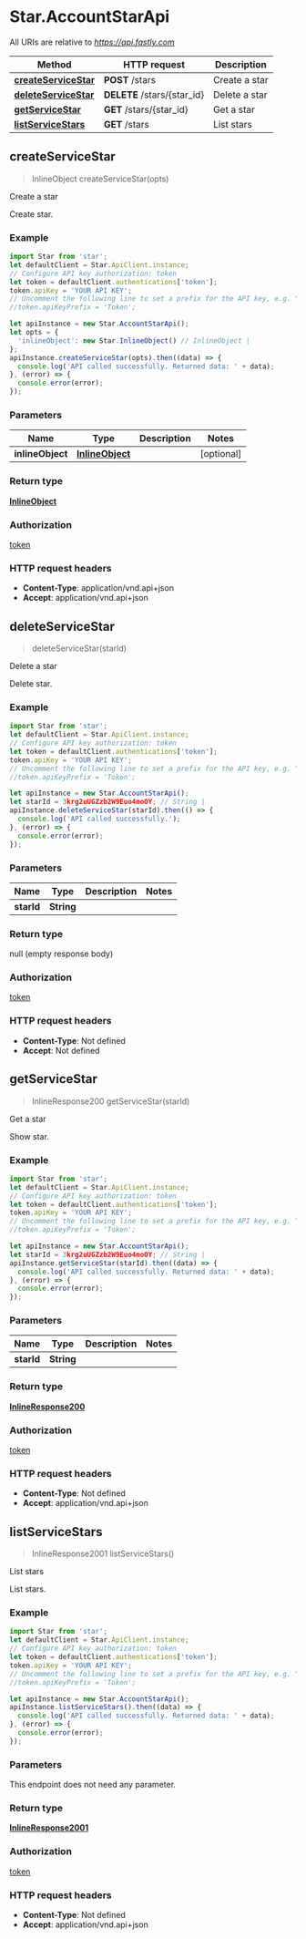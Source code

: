 # Star.AccountStarApi

All URIs are relative to *https://api.fastly.com*

Method | HTTP request | Description
------------- | ------------- | -------------
[**createServiceStar**](AccountStarApi.md#createServiceStar) | **POST** /stars | Create a star
[**deleteServiceStar**](AccountStarApi.md#deleteServiceStar) | **DELETE** /stars/{star_id} | Delete a star
[**getServiceStar**](AccountStarApi.md#getServiceStar) | **GET** /stars/{star_id} | Get a star
[**listServiceStars**](AccountStarApi.md#listServiceStars) | **GET** /stars | List stars



## createServiceStar

> InlineObject createServiceStar(opts)

Create a star

Create star.

### Example

```javascript
import Star from 'star';
let defaultClient = Star.ApiClient.instance;
// Configure API key authorization: token
let token = defaultClient.authentications['token'];
token.apiKey = 'YOUR API KEY';
// Uncomment the following line to set a prefix for the API key, e.g. "Token" (defaults to null)
//token.apiKeyPrefix = 'Token';

let apiInstance = new Star.AccountStarApi();
let opts = {
  'inlineObject': new Star.InlineObject() // InlineObject | 
};
apiInstance.createServiceStar(opts).then((data) => {
  console.log('API called successfully. Returned data: ' + data);
}, (error) => {
  console.error(error);
});

```

### Parameters


Name | Type | Description  | Notes
------------- | ------------- | ------------- | -------------
 **inlineObject** | [**InlineObject**](InlineObject.md)|  | [optional] 

### Return type

[**InlineObject**](InlineObject.md)

### Authorization

[token](../README.md#token)

### HTTP request headers

- **Content-Type**: application/vnd.api+json
- **Accept**: application/vnd.api+json


## deleteServiceStar

> deleteServiceStar(starId)

Delete a star

Delete star.

### Example

```javascript
import Star from 'star';
let defaultClient = Star.ApiClient.instance;
// Configure API key authorization: token
let token = defaultClient.authentications['token'];
token.apiKey = 'YOUR API KEY';
// Uncomment the following line to set a prefix for the API key, e.g. "Token" (defaults to null)
//token.apiKeyPrefix = 'Token';

let apiInstance = new Star.AccountStarApi();
let starId = 3krg2uUGZzb2W9Euo4moOY; // String | 
apiInstance.deleteServiceStar(starId).then(() => {
  console.log('API called successfully.');
}, (error) => {
  console.error(error);
});

```

### Parameters


Name | Type | Description  | Notes
------------- | ------------- | ------------- | -------------
 **starId** | **String**|  | 

### Return type

null (empty response body)

### Authorization

[token](../README.md#token)

### HTTP request headers

- **Content-Type**: Not defined
- **Accept**: Not defined


## getServiceStar

> InlineResponse200 getServiceStar(starId)

Get a star

Show star.

### Example

```javascript
import Star from 'star';
let defaultClient = Star.ApiClient.instance;
// Configure API key authorization: token
let token = defaultClient.authentications['token'];
token.apiKey = 'YOUR API KEY';
// Uncomment the following line to set a prefix for the API key, e.g. "Token" (defaults to null)
//token.apiKeyPrefix = 'Token';

let apiInstance = new Star.AccountStarApi();
let starId = 3krg2uUGZzb2W9Euo4moOY; // String | 
apiInstance.getServiceStar(starId).then((data) => {
  console.log('API called successfully. Returned data: ' + data);
}, (error) => {
  console.error(error);
});

```

### Parameters


Name | Type | Description  | Notes
------------- | ------------- | ------------- | -------------
 **starId** | **String**|  | 

### Return type

[**InlineResponse200**](InlineResponse200.md)

### Authorization

[token](../README.md#token)

### HTTP request headers

- **Content-Type**: Not defined
- **Accept**: application/vnd.api+json


## listServiceStars

> InlineResponse2001 listServiceStars()

List stars

List stars.

### Example

```javascript
import Star from 'star';
let defaultClient = Star.ApiClient.instance;
// Configure API key authorization: token
let token = defaultClient.authentications['token'];
token.apiKey = 'YOUR API KEY';
// Uncomment the following line to set a prefix for the API key, e.g. "Token" (defaults to null)
//token.apiKeyPrefix = 'Token';

let apiInstance = new Star.AccountStarApi();
apiInstance.listServiceStars().then((data) => {
  console.log('API called successfully. Returned data: ' + data);
}, (error) => {
  console.error(error);
});

```

### Parameters

This endpoint does not need any parameter.

### Return type

[**InlineResponse2001**](InlineResponse2001.md)

### Authorization

[token](../README.md#token)

### HTTP request headers

- **Content-Type**: Not defined
- **Accept**: application/vnd.api+json

